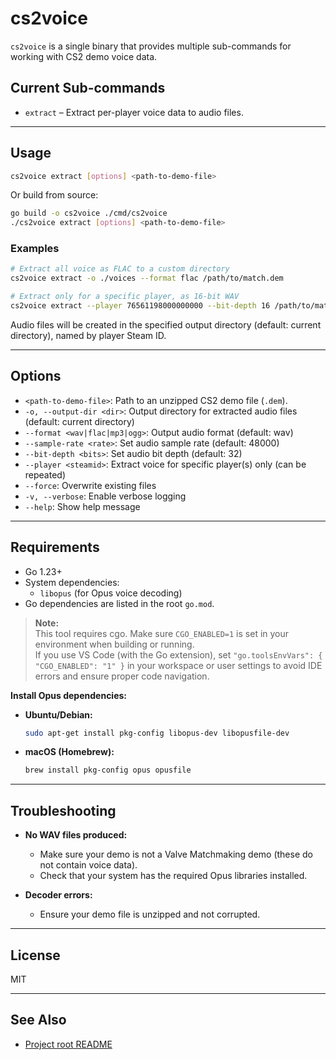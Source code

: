# cs2voice

`cs2voice` is a single binary that provides multiple sub-commands for working with CS2 demo voice data.

## Current Sub-commands

- `extract` – Extract per-player voice data to audio files.

---

## Usage

```sh
cs2voice extract [options] <path-to-demo-file>
```

Or build from source:

```sh
go build -o cs2voice ./cmd/cs2voice
./cs2voice extract [options] <path-to-demo-file>
```

### Examples

```sh
# Extract all voice as FLAC to a custom directory
cs2voice extract -o ./voices --format flac /path/to/match.dem

# Extract only for a specific player, as 16-bit WAV
cs2voice extract --player 76561198000000000 --bit-depth 16 /path/to/match.dem
```

Audio files will be created in the specified output directory (default: current directory), named by player Steam ID.

---

## Options

- `<path-to-demo-file>`: Path to an unzipped CS2 demo file (`.dem`).
- `-o, --output-dir <dir>`: Output directory for extracted audio files (default: current directory)
- `--format <wav|flac|mp3|ogg>`: Output audio format (default: wav)
- `--sample-rate <rate>`: Set audio sample rate (default: 48000)
- `--bit-depth <bits>`: Set audio bit depth (default: 32)
- `--player <steamid>`: Extract voice for specific player(s) only (can be repeated)
- `--force`: Overwrite existing files
- `-v, --verbose`: Enable verbose logging
- `--help`: Show help message

---

## Requirements

- Go 1.23+
- System dependencies:
  - `libopus` (for Opus voice decoding)
- Go dependencies are listed in the root `go.mod`.

> **Note:**  
> This tool requires cgo. Make sure `CGO_ENABLED=1` is set in your environment when building or running.  
> If you use VS Code (with the Go extension), set `"go.toolsEnvVars": { "CGO_ENABLED": "1" }` in your workspace or user settings to avoid IDE errors and ensure proper code navigation.

**Install Opus dependencies:**

- **Ubuntu/Debian:**
  ```sh
  sudo apt-get install pkg-config libopus-dev libopusfile-dev
  ```
- **macOS (Homebrew):**
  ```sh
  brew install pkg-config opus opusfile
  ```

---

## Troubleshooting

- **No WAV files produced:**
  - Make sure your demo is not a Valve Matchmaking demo (these do not contain voice data).
  - Check that your system has the required Opus libraries installed.

- **Decoder errors:**
  - Ensure your demo file is unzipped and not corrupted.

---

## License

MIT

---

## See Also

- [Project root README](../../README.md)

